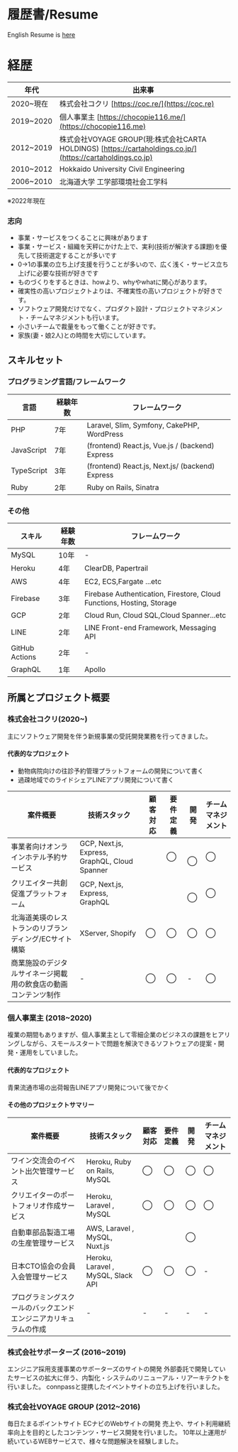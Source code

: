 # 履歴書/Resume
English Resume is [here](/en/)
# 経歴

| 年代 | 出来事 |
| ------------- | ------------- |
2020~現在| 株式会社コクリ [https://coc.re/](https://coc.re)
2019~2020| 個人事業主 [https://chocopie116.me/](https://chocopie116.me)
2012~2019| 株式会社VOYAGE GROUP(現:株式会社CARTA HOLDINGS) [https://cartaholdings.co.jp/](https://cartaholdings.co.jp)
2010~2012| Hokkaido University Civil Engineering 
2006~2010| 北海道大学 工学部環境社会工学科

※2022年現在

### 志向

* 事業・サービスをつくることに興味があります
* 事業・サービス・組織を天秤にかけた上で、実利(技術が解決する課題)を優先して技術選定することが多いです
* 0→1の事業の立ち上げ支援を行うことが多いので、広く浅く・サービス立ち上げに必要な技術が好きです
* ものづくりをするときは、howより、whyやwhatに関心があります。
* 確実性の高いプロジェクトよりは、不確実性の高いプロジェクトが好きです。
* ソフトウェア開発だけでなく、プロダクト設計・プロジェクトマネジメント・チームマネジメントも行います。
* 小さいチームで裁量をもって働くことが好きです。
* 家族(妻・娘2人)との時間を大切にしています。

## スキルセット

### プログラミング言語/フレームワーク
| 言語           | 経験年数       | フレームワーク | 
| ------------- | ------------- | ----------- |
PHP             | 7年           | Laravel, Slim, Symfony, CakePHP, WordPress|
JavaScript      | 7年           | (frontend) React.js, Vue.js  / (backend) Express|
TypeScript      | 3年           | (frontend) React.js, Next.js/ (backend) Express|
Ruby            | 2年           | Ruby on Rails, Sinatra|

### その他
| スキル         | 経験年数       | フレームワーク | 
| ------------- | ------------- | ----------- |
MySQL           | 10年          | - 
Heroku          | 4年           | ClearDB, Papertrail | 
AWS             | 4年           | EC2, ECS,Fargate ...etc
Firebase        | 3年           | Firebase Authentication, Firestore, Cloud Functions, Hosting, Storage
GCP             | 2年           | Cloud Run, Cloud SQL,Cloud Spanner...etc
LINE            | 2年           | LINE Front-end Framework, Messaging API
GitHub Actions  | 2年           |  - 
GraphQL         | 1年           | Apollo

## 所属とプロジェクト概要
### 株式会社コクリ(2020~)
主にソフトウェア開発を伴う新規事業の受託開発業務を行ってきました。

#### 代表的なプロジェクト

- 動物病院向けの往診予約管理プラットフォームの開発について書く
- 過疎地域でのライドシェアLINEアプリ開発について書く

| 案件概要                                               | 技術スタック                         | 顧客対応 | 要件定義  | 開発  | チームマネジメント| 
| ---------------------------------                     | -------------------------------   | ------- | ------- | ----  | ------- |
 事業者向けオンラインホテル予約サービス                        | GCP, Next.js, Express, GraphQL, Cloud Spanner |        |   ◯    |　◯      | ◯      
 クリエイター共創促進プラットフォーム                          | GCP, Next.js, Express, GraphQL           |        |        |　◯      | ◯      
 北海道美瑛のレストランのリブランディング/ECサイト構築           | XServer, Shopify        | ◯      |  ◯      | ◯      | ◯      
 商業施設のデジタルサイネージ掲載用の飲食店の動画コンテンツ制作    | - | ◯      |  ◯      | -      | ◯      

### 個人事業主 (2018~2020)
複業の期間もありますが、個人事業主として零細企業のビジネスの課題をヒアリングしながら、スモールスタートで問題を解決できるソフトウェアの提案・開発・運用をしていました。
#### 代表的なプロジェクト
青果流通市場の出荷報告LINEアプリ開発について後でかく

#### その他のプロジェクトサマリー
| 案件概要                           | 技術スタック                           | 顧客対応 | 要件定義  | 開発  | チームマネジメント| 
| --------------------------------- | ----------------------------------   | ------- | ------- | ----  | ------- |
ワイン交流会のイベント出欠管理サービス     | Heroku, Ruby on Rails, MySQL        | ◯      |  ◯      | ◯      | ◯      
クリエイターのポートフォリオ作成サービス   | Heroku, Laravel , MySQL              | ◯      |  ◯      | ◯      | ◯      
自動車部品製造工場の生産管理サービス      | AWS, Laravel , MySQL, Nuxt.js        |        |         | ◯      |       
日本CTO協会の会員入会管理サービス        | Heroku, Laravel , MySQL, Slack API   |  ◯     |   ◯     | ◯      | - 
プログラミングスクールのバックエンドエンジニアカリキュラムの作成  | -           | -      |   -     |  -      |    -   



### 株式会社サポーターズ (2016~2019)
エンジニア採用支援事業のサポーターズのサイトの開発
外部委託で開発していたサービスの拡大に伴う、内製化・システムのリニューアル・リアーキテクトを行いました。
connpassと提携したイベントサイトの立ち上げを行いました。


### 株式会社VOYAGE GROUP (2012~2016)
毎日たまるポイントサイト ECナビのWebサイトの開発
売上や、サイト利用継続率向上を目的としたコンテンツ・サービス開発を行いました。
10年以上運用が続いているWEBサービスで、様々な問題解決を経験しました。
